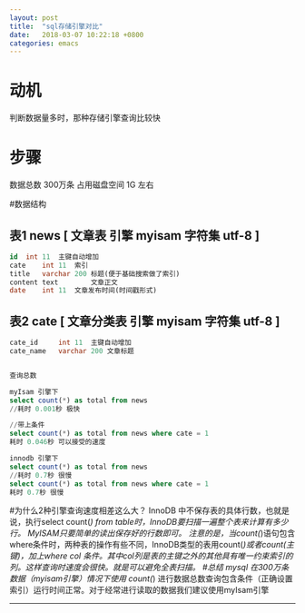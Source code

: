 ```yaml
---
layout: post
title:  "sql存储引擎对比"
date:   2018-03-07 10:22:18 +0800
categories: emacs
---
```


# 动机
判断数据量多时，那种存储引擎查询比较快
# 步骤
数据总数 300万条 占用磁盘空间 1G 左右

#数据结构

表1 news [ 文章表 引擎 myisam 字符集 utf-8 ]
-----------------------------------------------------
```sql
id	int	11	主键自动增加
cate	int	11	索引
title	varchar	200	标题(便于基础搜索做了索引)
content	text		文章正文
date	int	11	文章发布时间(时间戳形式)

```
表2 cate [ 文章分类表 引擎 myisam 字符集 utf-8 ]
-----------------------------------------------------
```sql
cate_id		int	11	主键自动增加
cate_name	varchar	200	文章标题


查询总数

myIsam 引擎下
select count(*) as total from news
//耗时 0.001秒 极快 

//带上条件
select count(*) as total from news where cate = 1
耗时 0.046秒 可以接受的速度

innodb 引擎下
select count(*) as total from news
//耗时 0.7秒 很慢
select count(*) as total from news where cate = 1
耗时 0.7秒 很慢

```


#为什么2种引擎查询速度相差这么大？
InnoDB 中不保存表的具体行数，也就是说，执行select count(*) from table时，InnoDB要扫描一遍整个表来计算有多少行。
MyISAM只要简单的读出保存好的行数即可。
注意的是，当count(*)语句包含 where条件时，两种表的操作有些不同，InnoDB类型的表用count(*)或者count(主键)，加上where col 条件。其中col列是表的主键之外的其他具有唯一约束索引的列。这样查询时速度会很快。就是可以避免全表扫描。
#总结
mysql 在300万条数据（myisam引擎）情况下使用 count(*) 进行数据总数查询包含条件（正确设置索引）运行时间正常。对于经常进行读取的数据我们建议使用myIsam引擎



------------------------------------------------------------------------------

